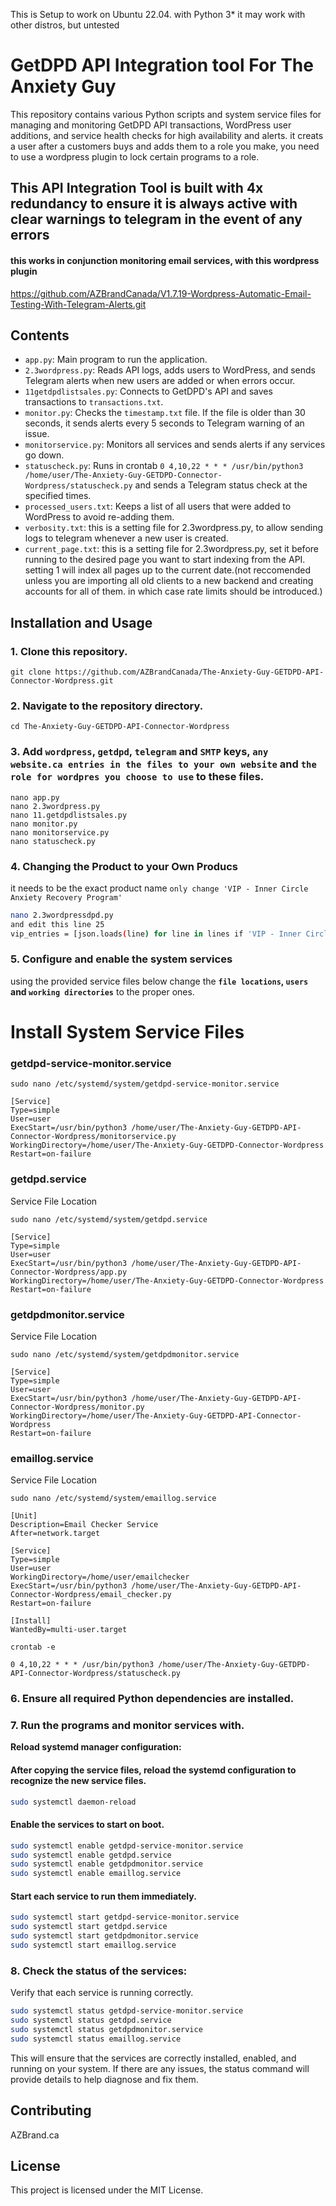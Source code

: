 This is Setup to work on Ubuntu 22.04. with Python 3* it may work with other distros, but untested
# GetDPD API Integration tool For The Anxiety Guy

This repository contains various Python scripts and system service files for managing and monitoring GetDPD API transactions, WordPress user additions, and service health checks for high availability and alerts.
it creats a user after a customers buys and adds them to a role you make, you need to use a wordpress plugin to lock certain programs to a role. 
## This API Integration Tool is built with 4x redundancy to ensure it is always active with clear warnings to telegram in the event of any errors

#### this works in conjunction monitoring email services, with this wordpress plugin 
https://github.com/AZBrandCanada/V1.7.19-Wordpress-Automatic-Email-Testing-With-Telegram-Alerts.git

## Contents

- `app.py`: Main program to run the application.
- `2.3wordpress.py`: Reads API logs, adds users to WordPress, and sends Telegram alerts when new users are added or when errors occur.
- `11getdpdlistsales.py`: Connects to GetDPD's API and saves transactions to `transactions.txt`.
- `monitor.py`: Checks the `timestamp.txt` file. If the file is older than 30 seconds, it sends alerts every 5 seconds to Telegram warning of an issue.
- `monitorservice.py`: Monitors all services and sends alerts if any services go down.
- `statuscheck.py`: Runs in crontab `0 4,10,22 * * * /usr/bin/python3 /home/user/The-Anxiety-Guy-GETDPD-Connector-Wordpress/statuscheck.py` and sends a Telegram status check at the specified times.
- `processed_users.txt`: Keeps a list of all users that were added to WordPress to avoid re-adding them.
- `verbosity.txt`: this is a setting file for 2.3wordpress.py, to allow sending logs to telegram whenever a new user is created.
- `current_page.txt`: this is a setting file for 2.3wordpress.py, set it before running to the desired page you want to start indexing from the API. setting 1 will index all pages up to the current date.(not reccomended unless you are importing all old clients to a new backend and creating accounts for all of them. in which case rate limits should be introduced.)

## Installation and Usage
### 1. Clone this repository.
```
git clone https://github.com/AZBrandCanada/The-Anxiety-Guy-GETDPD-API-Connector-Wordpress.git
```
### 2. Navigate to the repository directory.
```
cd The-Anxiety-Guy-GETDPD-API-Connector-Wordpress
```
### 3. Add `wordpress`, `getdpd`, `telegram` and `SMTP` keys, `any website.ca entries in the files to your own website` and `the role for wordpres you choose to use`  to these files. 
```
nano app.py
nano 2.3wordpress.py
nano 11.getdpdlistsales.py
nano monitor.py
nano monitorservice.py
nano statuscheck.py
```

### 4. **Changing the Product to your Own Producs**
it needs to be the exact product name `only change 'VIP - Inner Circle Anxiety Recovery Program'`

   ```bash
   nano 2.3wordpressdpd.py
and edit this line 25
 vip_entries = [json.loads(line) for line in lines if 'VIP - Inner Circle Anxiety Recovery Program' in json.loads(line).get('product_name', '')]

   ```
### 5. Configure and enable the system services  
 using the provided service files below change the **`file locations`, `users` and `working directories`** to the proper ones.
 # Install System Service Files
### getdpd-service-monitor.service
```
sudo nano /etc/systemd/system/getdpd-service-monitor.service
```
```
[Service]
Type=simple
User=user
ExecStart=/usr/bin/python3 /home/user/The-Anxiety-Guy-GETDPD-API-Connector-Wordpress/monitorservice.py
WorkingDirectory=/home/user/The-Anxiety-Guy-GETDPD-Connector-Wordpress
Restart=on-failure
```

### getdpd.service
Service File Location
```
sudo nano /etc/systemd/system/getdpd.service
```
```
[Service]
Type=simple
User=user
ExecStart=/usr/bin/python3 /home/user/The-Anxiety-Guy-GETDPD-API-Connector-Wordpress/app.py
WorkingDirectory=/home/user/The-Anxiety-Guy-GETDPD-Connector-Wordpress
Restart=on-failure
```

### getdpdmonitor.service
Service File Location
```
sudo nano /etc/systemd/system/getdpdmonitor.service
```
```
[Service]
Type=simple
User=user
ExecStart=/usr/bin/python3 /home/user/The-Anxiety-Guy-GETDPD-API-Connector-Wordpress/monitor.py
WorkingDirectory=/home/user/The-Anxiety-Guy-GETDPD-API-Connector-Wordpress
Restart=on-failure
```

### emaillog.service
Service File Location
```
sudo nano /etc/systemd/system/emaillog.service
```
```
[Unit]
Description=Email Checker Service
After=network.target

[Service]
Type=simple
User=user
WorkingDirectory=/home/user/emailchecker
ExecStart=/usr/bin/python3 /home/user/The-Anxiety-Guy-GETDPD-API-Connector-Wordpress/email_checker.py
Restart=on-failure

[Install]
WantedBy=multi-user.target
```
```
crontab -e 
```
```
0 4,10,22 * * * /usr/bin/python3 /home/user/The-Anxiety-Guy-GETDPD-API-Connector-Wordpress/statuscheck.py
```
### 6. Ensure all required Python dependencies are installed.

### 7. Run the programs and monitor services with.
   **Reload systemd manager configuration:**
   #### After copying the service files, reload the systemd configuration to recognize the new service files.
   ```bash
   sudo systemctl daemon-reload
   ```
   #### Enable the services to start on boot.

   ```bash
   sudo systemctl enable getdpd-service-monitor.service
   sudo systemctl enable getdpd.service
   sudo systemctl enable getdpdmonitor.service
   sudo systemctl enable emaillog.service
   ```
   #### Start each service to run them immediately.

   ```bash
   sudo systemctl start getdpd-service-monitor.service
   sudo systemctl start getdpd.service
   sudo systemctl start getdpdmonitor.service
   sudo systemctl start emaillog.service
   ```

### 8. **Check the status of the services:**
   Verify that each service is running correctly.

   ```bash
   sudo systemctl status getdpd-service-monitor.service
   sudo systemctl status getdpd.service
   sudo systemctl status getdpdmonitor.service
   sudo systemctl status emaillog.service
   ```


This will ensure that the services are correctly installed, enabled, and running on your system. If there are any issues, the status command will provide details to help diagnose and fix them.


## Contributing
AZBrand.ca

## License

This project is licensed under the MIT License.






